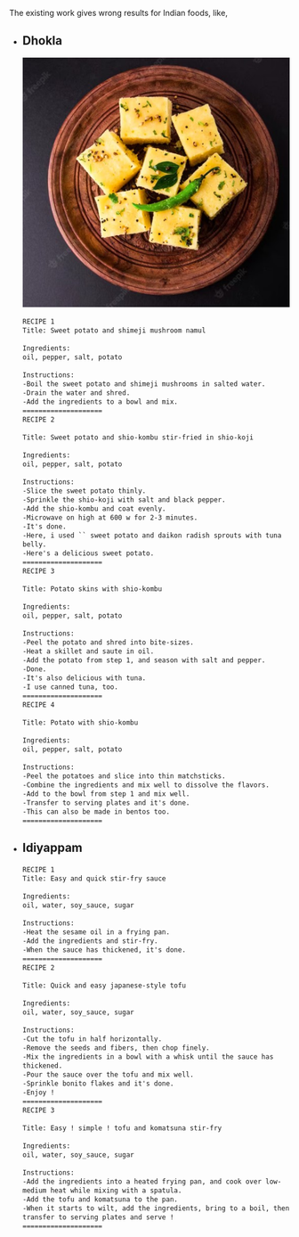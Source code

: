 The existing work gives wrong results for Indian foods, like,
<ul>
  <li>
   <h2> Dhokla</h2>
   <img src="https://github.com/just-injoey/Inverse-Cooking/blob/main/Data/1.jpg?raw=true" alt="Dhokla">


    
    RECIPE 1 
    Title: Sweet potato and shimeji mushroom namul
    
    Ingredients:
    oil, pepper, salt, potato
    
    Instructions:
    -Boil the sweet potato and shimeji mushrooms in salted water.
    -Drain the water and shred.
    -Add the ingredients to a bowl and mix.
    ====================
    RECIPE 2
    
    Title: Sweet potato and shio-kombu stir-fried in shio-koji
    
    Ingredients:
    oil, pepper, salt, potato
    
    Instructions:
    -Slice the sweet potato thinly.
    -Sprinkle the shio-koji with salt and black pepper.
    -Add the shio-kombu and coat evenly.
    -Microwave on high at 600 w for 2-3 minutes.
    -It's done.
    -Here, i used `` sweet potato and daikon radish sprouts with tuna belly.
    -Here's a delicious sweet potato.
    ====================
    RECIPE 3
    
    Title: Potato skins with shio-kombu
    
    Ingredients:
    oil, pepper, salt, potato
    
    Instructions:
    -Peel the potato and shred into bite-sizes.
    -Heat a skillet and saute in oil.
    -Add the potato from step 1, and season with salt and pepper.
    -Done.
    -It's also delicious with tuna.
    -I use canned tuna, too.
    ====================
    RECIPE 4
    
    Title: Potato with shio-kombu
    
    Ingredients:
    oil, pepper, salt, potato
    
    Instructions:
    -Peel the potatoes and slice into thin matchsticks.
    -Combine the ingredients and mix well to dissolve the flavors.
    -Add to the bowl from step 1 and mix well.
    -Transfer to serving plates and it's done.
    -This can also be made in bentos too.
    ====================
  </li>
  <li>
    <h2>Idiyappam</h2>
    
    RECIPE 1
    Title: Easy and quick stir-fry sauce
    
    Ingredients:
    oil, water, soy_sauce, sugar
    
    Instructions:
    -Heat the sesame oil in a frying pan.
    -Add the ingredients and stir-fry.
    -When the sauce has thickened, it's done.
    ====================
    RECIPE 2
    
    Title: Quick and easy japanese-style tofu
    
    Ingredients:
    oil, water, soy_sauce, sugar
    
    Instructions:
    -Cut the tofu in half horizontally.
    -Remove the seeds and fibers, then chop finely.
    -Mix the ingredients in a bowl with a whisk until the sauce has thickened.
    -Pour the sauce over the tofu and mix well.
    -Sprinkle bonito flakes and it's done.
    -Enjoy !
    ====================
    RECIPE 3
    
    Title: Easy ! simple ! tofu and komatsuna stir-fry
    
    Ingredients:
    oil, water, soy_sauce, sugar
    
    Instructions:
    -Add the ingredients into a heated frying pan, and cook over low-medium heat while mixing with a spatula.
    -Add the tofu and komatsuna to the pan.
    -When it starts to wilt, add the ingredients, bring to a boil, then transfer to serving plates and serve !
    ====================
  </li>
</ul>
